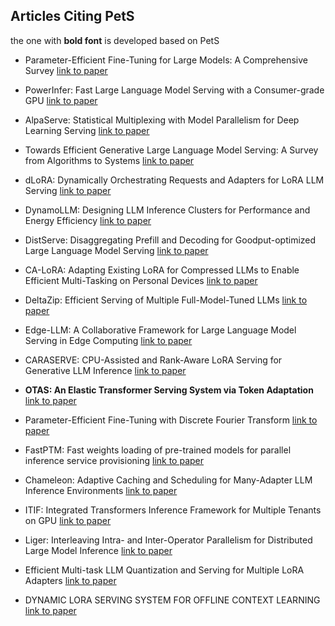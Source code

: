 ## Articles Citing PetS

the one with **bold font** is developed based on PetS

- Parameter-Efficient Fine-Tuning for Large Models: A Comprehensive Survey [link to paper](https://arxiv.org/abs/2403.14608)

- PowerInfer: Fast Large Language Model Serving with a Consumer-grade GPU [link to paper](https://arxiv.org/abs/2312.12456)

- AlpaServe: Statistical Multiplexing with Model Parallelism for Deep Learning Serving [link to paper](https://www.usenix.org/conference/osdi23/presentation/li-zhouhan)
- Towards Efficient Generative Large Language Model Serving: A Survey from Algorithms to Systems [link to paper](https://arxiv.org/abs/2312.15234)
- dLoRA: Dynamically Orchestrating Requests and Adapters for LoRA LLM Serving [link to paper](https://www.usenix.org/conference/osdi24/presentation/wu-bingyang)

- DynamoLLM: Designing LLM Inference Clusters for Performance and Energy Efficiency [link to paper](https://arxiv.org/abs/2408.00741)

- DistServe: Disaggregating Prefill and Decoding for Goodput-optimized Large Language Model Serving [link to paper](https://arxiv.org/abs/2401.09670)

- CA-LoRA: Adapting Existing LoRA for Compressed LLMs to Enable Efficient Multi-Tasking on Personal Devices [link to paper](https://arxiv.org/abs/2307.07705)

- DeltaZip: Efficient Serving of Multiple Full-Model-Tuned LLMs [link to paper](https://arxiv.org/abs/2312.05215)

- Edge-LLM: A Collaborative Framework for Large Language Model Serving in Edge Computing [link to paper](https://ieeexplore.ieee.org/abstract/document/10707514) 

- CARASERVE: CPU-Assisted and Rank-Aware LoRA Serving for Generative LLM Inference [link to paper](https://arxiv.org/abs/2401.11240)

- **OTAS: An Elastic Transformer Serving System via Token Adaptation** [link to paper](https://arxiv.org/abs/2401.05031)

- Parameter-Efficient Fine-Tuning with Discrete Fourier Transform [link to paper](https://arxiv.org/abs/2405.03003)

- FastPTM: Fast weights loading of pre-trained models for parallel inference service provisioning [link to paper](https://www.sciencedirect.com/science/article/pii/S0167819124000528)

- Chameleon: Adaptive Caching and Scheduling for Many-Adapter LLM Inference Environments [link to paper](https://arxiv.org/abs/2411.17741)

- ITIF: Integrated Transformers Inference Framework for Multiple Tenants on GPU [link to paper](https://dl.acm.org/doi/abs/10.1145/3605573.3605585)

- Liger: Interleaving Intra- and Inter-Operator Parallelism for Distributed Large Model Inference [link to paper](https://dl.acm.org/doi/abs/10.1145/3627535.3638466)

- Efficient Multi-task LLM Quantization and Serving for Multiple LoRA Adapters [link to paper](https://openreview.net/forum?id=HfpV6u0kbX)

- DYNAMIC LORA SERVING SYSTEM FOR OFFLINE CONTEXT LEARNING [link to paper](https://people.eecs.berkeley.edu/~kubitron/courses/cs262a-F23/projects/reports/project1011_paper_92116151989678177816.pdf)
